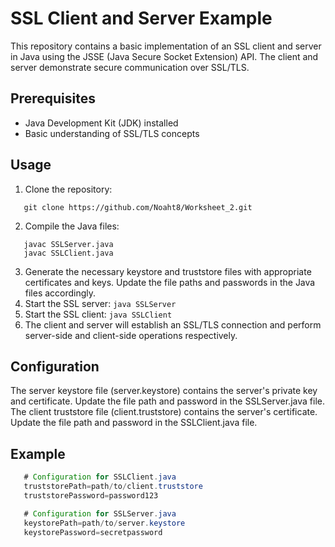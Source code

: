 # SSL Client and Server Example

This repository contains a basic implementation of an SSL client and server in Java using the JSSE (Java Secure Socket Extension) API. The client and server demonstrate secure communication over SSL/TLS.

## Prerequisites

- Java Development Kit (JDK) installed
- Basic understanding of SSL/TLS concepts

## Usage

1. Clone the repository:

```shell
   git clone https://github.com/Noaht8/Worksheet_2.git 
```
2. Compile the Java files:
```
   javac SSLServer.java
   javac SSLClient.java
```
3. Generate the necessary keystore and truststore files with appropriate certificates and keys. Update the file paths and passwords in the Java files accordingly.
4. Start the SSL server:
`
   java SSLServer
`
5. Start the SSL client:
`
   java SSLClient
`
6. The client and server will establish an SSL/TLS connection and perform server-side and client-side operations respectively.

## Configuration
The server keystore file (server.keystore) contains the server's private key and certificate. Update the file path and password in the SSLServer.java file.  
The client truststore file (client.truststore) contains the server's certificate. Update the file path and password in the SSLClient.java file.

## Example
```java
   # Configuration for SSLClient.java
   truststorePath=path/to/client.truststore
   truststorePassword=password123

   # Configuration for SSLServer.java
   keystorePath=path/to/server.keystore
   keystorePassword=secretpassword
```

